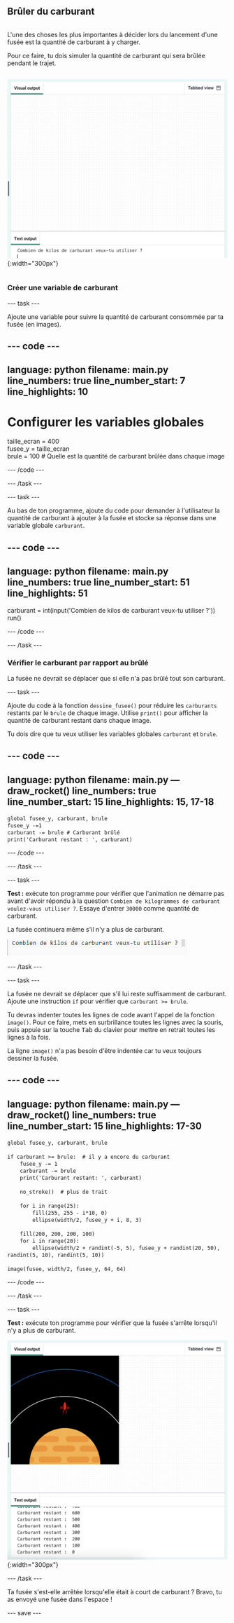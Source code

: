 ## Brûler du carburant

<div style="display: flex; flex-wrap: wrap">
<div style="flex-basis: 200px; flex-grow: 1; margin-right: 15px;">

L'une des choses les plus importantes à décider lors du lancement d'une fusée est la quantité de carburant à y charger. 

Pour ce faire, tu dois simuler la quantité de carburant qui sera brûlée pendant le trajet.
</div>

![Le programme avec une question dans la zone de sortie demandant la quantité de carburant nécessaire.](images/burn_question_full.png){:width="300px"}

</div>

### Créer une variable de carburant

--- task ---

Ajoute une variable pour suivre la quantité de carburant consommée par ta fusée (en images).

--- code ---
---
language: python
filename: main.py
line_numbers: true
line_number_start: 7 
line_highlights: 10
---

# Configurer les variables globales
taille_ecran = 400   
fusee_y = taille_ecran  
brule = 100 # Quelle est la quantité de carburant brûlée dans chaque image

--- /code ---

--- /task ---


--- task ---

Au bas de ton programme, ajoute du code pour demander à l'utilisateur la quantité de carburant à ajouter à la fusée et stocke sa réponse dans une variable globale `carburant`.

--- code ---
---
language: python
filename: main.py 
line_numbers: true
line_number_start: 51
line_highlights: 51
---

carburant = int(input('Combien de kilos de carburant veux-tu utiliser ?'))   
run()

--- /code ---

--- /task ---

### Vérifier le carburant par rapport au brûlé

La fusée ne devrait se déplacer que si elle n'a pas brûlé tout son carburant.

--- task ---

Ajoute du code à la fonction `dessine_fusee()` pour réduire les `carburants` restants par le `brule` de chaque image. Utilise `print()` pour afficher la quantité de carburant restant dans chaque image.

Tu dois dire que tu veux utiliser les variables globales `carburant` et `brule`.

--- code ---
---
language: python
filename: main.py — draw_rocket()
line_numbers: true
line_number_start: 15 
line_highlights: 15, 17-18
---

    global fusee_y, carburant, brule   
    fusee_y -=1   
    carburant -= brule # Carburant brûlé   
    print('Carburant restant : ', carburant)

--- /code ---

--- /task ---

--- task ---

**Test :** exécute ton programme pour vérifier que l'animation ne démarre pas avant d'avoir répondu à la question `Combien de kilogrammes de carburant voulez-vous utiliser ?`. Essaye d'entrer `30000` comme quantité de carburant.

La fusée continuera même s'il n'y a plus de carburant.

![Le programme avec une question dans la zone de sortie demandant quelle quantité de carburant est nécessaire.](images/burn_question.png)

--- /task ---

--- task ---

La fusée ne devrait se déplacer que s'il lui reste suffisamment de carburant. Ajoute une instruction `if` pour vérifier que `carburant >= brule`.

Tu devras indenter toutes les lignes de code avant l'appel de la fonction `image()`. Pour ce faire, mets en surbrillance toutes les lignes avec la souris, puis appuie sur la touche <kbd>Tab</kbd> du clavier pour mettre en retrait toutes les lignes à la fois.

La ligne `image()` n'a pas besoin d'être indentée car tu veux toujours dessiner la fusée.

--- code ---
---
language: python
filename: main.py — draw_rocket()
line_numbers: true
line_number_start: 15
line_highlights: 17-30
---

    global fusee_y, carburant, brule  
    
    if carburant >= brule:  # il y a encore du carburant   
        fusee_y -= 1   
        carburant -= brule   
        print('Carburant restant: ', carburant)   
    
        no_stroke()  # plus de trait   
    
        for i in range(25):   
            fill(255, 255 - i*10, 0)   
            ellipse(width/2, fusee_y + i, 8, 3)    
    
        fill(200, 200, 200, 100)   
        for i in range(20):   
            ellipse(width/2 + randint(-5, 5), fusee_y + randint(20, 50), randint(5, 10), randint(5, 10))   
    
    image(fusee, width/2, fusee_y, 64, 64)

--- /code ---

--- /task ---

--- task ---

**Test :** exécute ton programme pour vérifier que la fusée s'arrête lorsqu'il n'y a plus de carburant.

![Image d'une fusée au milieu de l'écran avec la mention « Carburant restant : 0 ».](images/burn_empty.png){:width="300px"}

--- /task ---

Ta fusée s'est-elle arrêtée lorsqu'elle était à court de carburant ? Bravo, tu as envoyé une fusée dans l'espace !

--- save ---

